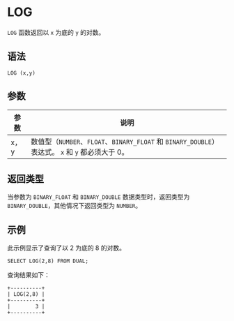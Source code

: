 LOG 
========================



`LOG` 函数返回以 `x` 为底的 `y` 的对数。

语法 
--------------

    LOG (x,y)



参数 
--------------



| 参数  |                                              说明                                               |
|-----|-----------------------------------------------------------------------------------------------|
| x，y | 数值型（`NUMBER`、`FLOAT`、`BINARY_FLOAT` 和 `BINARY_DOUBLE`）表达式。 `x` 和 `y` 都必须大于 0。 |



返回类型 
----------------

当参数为 `BINARY_FLOAT` 和 `BINARY_DOUBLE` 数据类型时，返回类型为 `BINARY_DOUBLE`，其他情况下返回类型为 `NUMBER`。

示例 
--------------

此示例显示了查询了以 2 为底的 8 的对数。

    SELECT LOG(2,8) FROM DUAL;



查询结果如下：

    +----------+
    | LOG(2,8) |
    +----------+
    |        3 |
    +----------+


